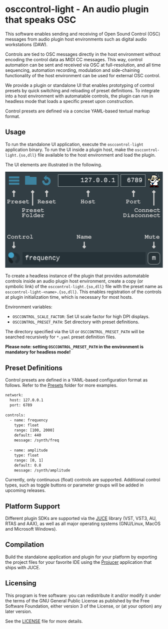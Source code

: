 osccontrol-light - An audio plugin that speaks OSC
===============================================

This software enables sending and receiving of Open Sound Control
(OSC) messages from audio plugin host environments such as digital
audio workstations (DAW).

Controls are tied to OSC messages directly in the host environment
without encoding the control data as MIDI CC messages. This way,
control automation can be sent and received via OSC at
full-resolution, and all time sequencing, automation recording,
modulation and side-chaining functionality of the host environment can
be used for external OSC control.

We provide a plugin or standalone UI that enables prototyping of
control presets by quick switching and reloading of preset
definitions.  To integrate into a host environment with automatable
controls, the plugin can run in headless mode that loads a specific
preset upon construction.

Control presets are defined via a concise YAML-based textual markup
format.


Usage
-----

To run the standalone UI application, execute the `osccontrol-light`
application binary. To run the UI inside a plugin host, make the
`osccontrol-light.{so,dll}` file available to the host environment and
load the plugin.

The UI elements are illustrated in the following.

<img src="Documentation/Images/ui-overview.png" width="512" title="osccontrol-light UI overview">

To create a headless instance of the plugin that provides automatable
controls inside an audio plugin host environment, create a copy (or
symbolic link) of the `osccontrol-light.{so,dll}` file with the preset
name as `osccontrol-light-<name>.{so,dll}`. This enables
registration of the controls at plugin initialization time, which is
necessary for most hosts.

Environment variables:
- `OSCCONTROL_SCALE_FACTOR`: Set UI scale factor for high DPI displays.
- `OSCCONTROL_PRESET_PATH`: Set directory with preset definitions.

The directory specified via the UI or `OSCCONTROL_PRESET_PATH` will be
searched recursively for `*.yaml` preset definition files.

**Please note: setting `OSCCONTROL_PRESET_PATH` in the environment is
  mandatory for headless mode!**


Preset Definitions
------------------

Control presets are defined in a YAML-based configuration format as
follows. Refer to the [Presets](Presets) folder for more examples.


```
network:
  host: 127.0.0.1
  port: 6789

controls:
  - name: frequency
    type: float
    range: [100, 2000]
    default: 440
    message: /synth/freq

  - name: amplitude
    type: float
    range: [0, 1]
    default: 0.8
    message: /synth/amplitude
```

Currently, only continuous (float) controls are supported. Additional
control types, such as toggle buttons or parameter groups will be
added in upcoming releases.


Platform Support
----------------

Different plugin SDKs are supported via the [JUCE](https://juce.com/)
library (VST, VST3, AU, RTAS and AAX), as well as all major operating
systems (GNU/Linux, MacOS and Microsoft Windows).


Compilation
-----------

Build the standalone application and plugin for your platform by
exporting the project files for your favorite IDE using the
[Projucer](https://juce.com/discover/projucer) application that ships
with JUCE.


Licensing
---------

This program is free software: you can redistribute it and/or modify
it under the terms of the GNU General Public License as published by
the Free Software Foundation, either version 3 of the License, or (at
your option) any later version. 

See the [LICENSE](LICENSE) file for more details.
